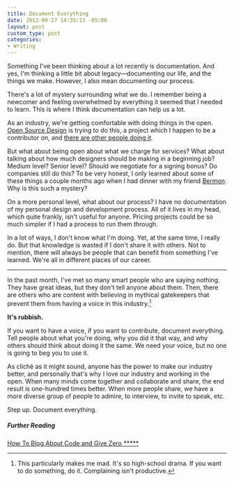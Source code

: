 ```yaml
---
title: Document Everything
date: 2013-09-27 14:35:13 -05:00
layout: post
custom_type: post
categories:
- Writing
---
```


Something I've been thinking about a lot recently is documentation. And yes, I'm thinking a little bit about legacy—documenting our life, and the things we make. However, I also mean documenting our process.

There's a lot of mystery surrounding what we do. I remember being a newcomer and feeling overwhelmed by everything it seemed that I needed to learn. This is where I think documentation can help us a lot.

As an industry, we're getting comfortable with doing things in the open. [Open Source Design](http://opendesign.foundation/) is trying to do this, a project which I happen to be a contributor on, and [there are other people doing it](http://opendesign.foundation/resources/).

But what about being open about what we charge for services? What about talking about how much designers should be making in a beginning job? Medium level? Senior level? Should we negotiate for a signing bonus? Do companies still do this? To be very honest, I only learned about some of these things a couple months ago when I had dinner with my friend [Bermon](http://bermonpainter.com/). Why is this such a mystery?

On a more personal level, what about our process? I have no documentation of my personal design and development process. All of it lives in my head, which quite frankly, isn't useful for anyone. Pricing projects could be so much simpler if I had a process to run them through.

In a lot of ways, I don't know what I'm doing. Yet, at the same time, I really do. But that knowledge is wasted if I don't share it with others. Not to mention, there will always be people that can benefit from something I've learned. We're all in different places of our career.

---

In the past month, I've met so many smart people who are saying nothing. They have great ideas, but they don't tell anyone about them. Then, there are others who are content with believing in mythical gatekeepers that prevent them from having a voice in this industry.[^1]

**It's rubbish.**

If you want to have a voice, if you want to contribute, document everything. Tell people about what you're doing, why you did it that way, and why others should think about doing it the same. We need your voice, but no one is going to beg you to use it.

As cliché as it might sound, anyone has the power to make our industry better, and personally that's why I love our industry and working in the open. When many minds come together and collaborate and share, the end result is one-hundred times better. When more people share, we have a more diverse group of people to admire, to interview, to invite to speak, etc.

Step up. Document everything.

##### Further Reading

[How To Blog About Code and Give Zero *****](http://www.garann.com/dev/2013/how-to-blog-about-code-and-give-zero-fucks/)

[^1]: This particularly makes me mad. It's so high-school drama. If you want to do something, do it. Complaining isn't productive.
